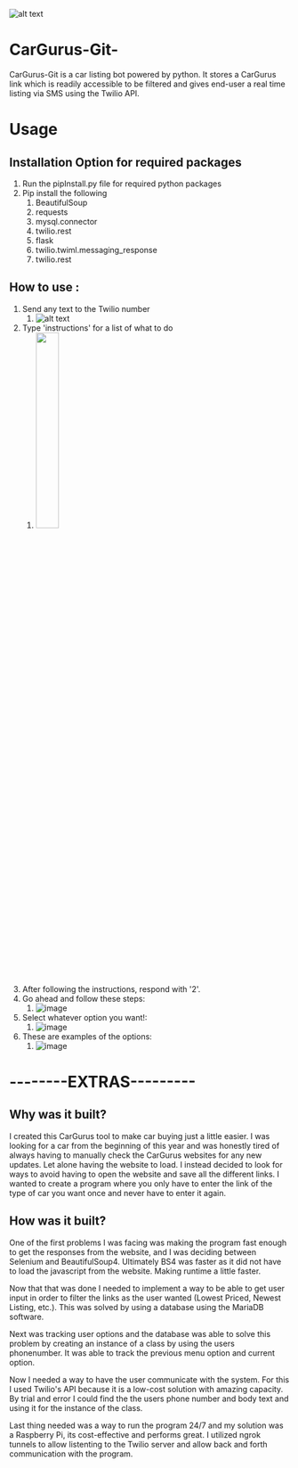 ![alt text](https://i.imgur.com/1MgZ54L.png)

# CarGurus-Git-
CarGurus-Git is a car listing bot powered by python. It
stores a CarGurus link which is readily accessible to
be filtered and gives end-user a real time listing via SMS
using the Twilio API.


# Usage

## Installation Option for required packages
  1. Run the pipInstall.py file for required python packages
  1. Pip install the following
     1. BeautifulSoup
     2. requests
     3. mysql.connector
     4. twilio.rest
     5. flask
     6. twilio.twiml.messaging_response
     7. twilio.rest


## How to use :
1. Send any text to the Twilio number
    1. ![alt text](https://i.imgur.com/JqN5Z46.gif)
1. Type 'instructions' for a list of what to do
    1. <img src="https://i.imgur.com/hD0D97g.png" width="30%" height="30%">
1. After following the instructions, respond with '2'.
1. Go ahead and follow these steps:
    1. ![image](https://i.imgur.com/GhZD8qE.png)
1. Select whatever option you want!:
    1. ![image](https://i.imgur.com/A9QYrfv.png)
1. These are examples of the options:
    1. ![image](https://i.imgur.com/rZOk6pY.png)








# --------EXTRAS---------
## Why was it built?
I created this CarGurus tool to make car buying just a little easier.
I was looking for a car from the beginning of this year and was honestly 
tired of always having to manually check the CarGurus websites for any new updates.
Let alone having the website to load. I instead decided to look for ways to avoid
having to open the website and save all the different links. I wanted
to create a program where you only have to enter the link of the type of car
you want once and never have to enter it again.

## How was it built?
One of the first problems I was facing was making the program fast enough
to get the responses from the website, and I was deciding between
Selenium and BeautifulSoup4. Ultimately BS4 was faster as it did not
have to load the javascript from the website. Making runtime a little faster.

Now that that was done I needed to implement a way to be able to get user input
in order to filter the links as the user wanted (Lowest Priced, Newest Listing, etc.).
This was solved by using a database using the MariaDB software.

Next was tracking user options and the database was able to solve this problem
by creating an instance of a class by using the users phonenumber. It was able to
track the previous menu option and current option.

Now I needed a way to have the user communicate with the system. For this
I used Twilio's API because it is a low-cost solution with amazing
capacity. By trial and error I could find the the users phone number and
body text and using it for the instance of the class.

Last thing needed was a way to run the program 24/7 and my solution was a
Raspberry Pi, its cost-effective and performs great. I utilized ngrok tunnels
to allow listenting to the Twilio server and allow back and forth communication
with the program.


